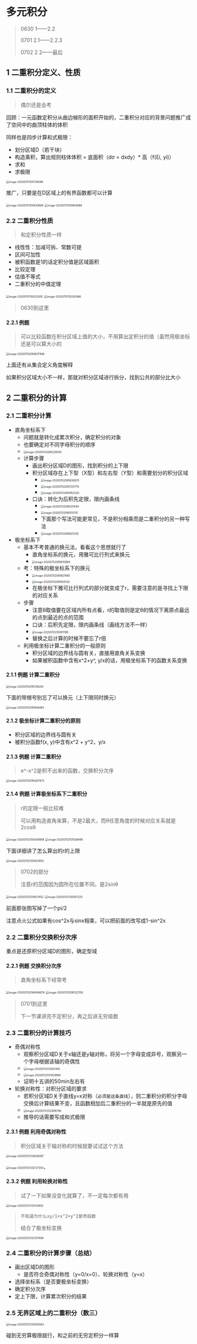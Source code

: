 # 多元积分

> 0630 1——2.2
>
> 0701 2.1——2.2.3
>
> 0702 2.2——最后

## 1 二重积分定义、性质

### 1.1 二重积分的定义

> 偶尔还是会考

回顾：一元函数定积分从曲边梯形的面积开始的，二重积分对应的背景问题推广成了空间中的曲顶柱体的体积

同样也是四步计算和式极限：

- 划分区域D（若干块）
- 构造乘积，算出规则柱体体积 = 底面积（dσ = dxdy）* 高（f(ξi, yi)）
- 求和
- 求极限

<img src="C:\Users\mioto\AppData\Roaming\Typora\typora-user-images\image-20200701105739386.png" alt="image-20200701105739386" style="zoom: 50%;" />

推广，只要是在D区域上的有界函数都可以计算

<img src="C:\Users\mioto\AppData\Roaming\Typora\typora-user-images\image-20200701105830889.png" alt="image-20200701105830889" style="zoom:50%;" />

<img src="C:\Users\mioto\AppData\Roaming\Typora\typora-user-images\image-20200701105904894.png" alt="image-20200701105904894" style="zoom:50%;" />

### 2.2 二重积分性质

> 和定积分性质一样

- 线性性：加减可拆、常数可提
- 区间可加性
- 被积函数是1的话定积分值是区域面积
- 比较定理
- 估值不等式
- 二重积分的中值定理

<img src="C:\Users\mioto\AppData\Roaming\Typora\typora-user-images\image-20200701110022830.png" alt="image-20200701110022830" style="zoom:50%;" />

<img src="C:\Users\mioto\AppData\Roaming\Typora\typora-user-images\image-20200701110200366.png" alt="image-20200701110200366" style="zoom:50%;" />

> 0630到这里

#### 2.2.1 例题

> 可以比较函数在积分区域上值的大小，不用算出定积分的值（虽然用极坐标还是可以算大小的

<img src="C:\Users\mioto\AppData\Roaming\Typora\typora-user-images\image-20200702084637946.png" alt="image-20200702084637946" style="zoom:50%;" />

上面还有从集合定义角度解释

如果积分区域大小不一样，那就对积分区域进行拆分，找到公共的部分比大小

## 2 二重积分的计算

### 2.1 二重积分计算

- 直角坐标系下
  - 问题就是转化成累次积分，确定积分的对象
  - 也要确定对不同字母积分的顺序
  - <img src="C:\Users\mioto\AppData\Roaming\Typora\typora-user-images\image-20200702085226545.png" alt="image-20200702085226545" style="zoom:50%;" />
  - 计算步骤
    - 画出积分区域D的图形，找到积分的上下限
    - 积分区域存在上下型（X型）和左右型（Y型）和需要划分的积分区域
      - <img src="C:\Users\mioto\AppData\Roaming\Typora\typora-user-images\image-20200702085630870.png" alt="image-20200702085630870" style="zoom:50%;" />
      - <img src="C:\Users\mioto\AppData\Roaming\Typora\typora-user-images\image-20200702085720779.png" alt="image-20200702085720779" style="zoom:50%;" />
      - <img src="C:\Users\mioto\AppData\Roaming\Typora\typora-user-images\image-20200702085952220.png" alt="image-20200702085952220" style="zoom:50%;" />
    - 口诀：转化为后积先定限，限内画条线
      - <img src="C:\Users\mioto\AppData\Roaming\Typora\typora-user-images\image-20200702090201049.png" alt="image-20200702090201049" style="zoom:50%;" />
      - <img src="C:\Users\mioto\AppData\Roaming\Typora\typora-user-images\image-20200702090510741.png" alt="image-20200702090510741" style="zoom:50%;" />
      - 下面那个写法可能更常见，不是积分相乘而是二重积分的另一种写法
      - <img src="C:\Users\mioto\AppData\Roaming\Typora\typora-user-images\image-20200702090621255.png" alt="image-20200702090621255" style="zoom:50%;" />
- 极坐标系下
  - 基本不考普通的换元法，看看这个思想就行了
    - 直角坐标系的换元，用雅可比行列式来换元
    - <img src="C:\Users\mioto\AppData\Roaming\Typora\typora-user-images\image-20200702095610869.png" alt="image-20200702095610869" style="zoom:50%;" />
  - 考：特殊的极坐标系下的换元
    - <img src="C:\Users\mioto\AppData\Roaming\Typora\typora-user-images\image-20200702095821885.png" alt="image-20200702095821885" style="zoom:50%;" />
    - <img src="C:\Users\mioto\AppData\Roaming\Typora\typora-user-images\image-20200702095935132.png" alt="image-20200702095935132" style="zoom:50%;" />
    - 在极坐标下雅可比行列式的部分就变成了r，需要注意的是寻找上下限的对应关系
  - 步骤
    - 注意θ取值要在区域内所有点看，r的取值则是定θ的情况下离原点最远的点到最近的点的范围
    - 口诀：后积先定限，限内画条线（画线方法不一样）
    - <img src="C:\Users\mioto\AppData\Roaming\Typora\typora-user-images\image-20200702100911195.png" alt="image-20200702100911195" style="zoom:50%;" />
    - 替换之后计算的时候不要忘了r倍
  - 利用极坐标计算二重积分的一般原则
    - 积分区域的边界线与圆有关，直接用直角关系变换
    - 如果被积函数中含有x^2+y^, y/x的话，用极坐标系下的函数关系变换
#### 2.1.1 例题 计算二重积分

<img src="C:\Users\mioto\AppData\Roaming\Typora\typora-user-images\image-20200702091218240.png" alt="image-20200702091218240" style="zoom:50%;" />

下面的带根号别忘了可以换元（上下限同时换元）

<img src="C:\Users\mioto\AppData\Roaming\Typora\typora-user-images\image-20200702091648465.png" alt="image-20200702091648465" style="zoom:50%;" />

#### 2.1.2 极坐标计算二重积分的原则

- 积分区域的边界线与圆有关
- 被积分函数f(x, y)中含有x^2 + y^2，y/x

#### 2.1.3 例题 计算二重积分

> e^-x^2是积不出来的函数，交换积分次序

<img src="C:\Users\mioto\AppData\Roaming\Typora\typora-user-images\image-20200702095407873.png" alt="image-20200702095407873" style="zoom:50%;" />

#### 2.1.4 例题 计算极坐标系下二重积分

> r的定限一般比较难
>
> 可以用构造直角来算，不是2最大，而θ任意角度的时候对应关系就是2cosθ

<img src="C:\Users\mioto\AppData\Roaming\Typora\typora-user-images\image-20200702100444888.png" alt="image-20200702100444888" style="zoom:50%;" />

<img src="C:\Users\mioto\AppData\Roaming\Typora\typora-user-images\image-20200702101026946.png" alt="image-20200702101026946" style="zoom:50%;" />

下面详细讲了怎么算出的r的上限

<img src="C:\Users\mioto\AppData\Roaming\Typora\typora-user-images\image-20200702100923652.png" alt="image-20200702100923652" style="zoom: 50%;" />

> 0702的部分
>
> 注意r的范围因为圆所在位置不同，是2sinθ

<img src="C:\Users\mioto\AppData\Roaming\Typora\typora-user-images\image-20200703125637402.png" alt="image-20200703125637402" style="zoom:50%;" />

<img src="C:\Users\mioto\AppData\Roaming\Typora\typora-user-images\image-20200703130057225.png" alt="image-20200703130057225" style="zoom:50%;" />

前面那张图写掉了一个pi/2

注意点火公式如果有cos^2x与sinx相乘，可以把前面的改写成1-sin^2x

### 2.2 二重积分交换积分次序

重点是还原积分区域D的图形，确定型域

#### 2.2.1 例题 交换积分次序

> 直角坐标系下经常考

<img src="C:\Users\mioto\AppData\Roaming\Typora\typora-user-images\image-20200702094848679.png" alt="image-20200702094848679" style="zoom:50%;" />

<img src="C:\Users\mioto\AppData\Roaming\Typora\typora-user-images\image-20200702095122159.png" alt="image-20200702095122159" style="zoom:50%;" />

> 0701到这里
>
> 下一节课讲完不定积分，再之后讲无穷级数

### 2.3 二重积分的计算技巧

- 奇偶对称性
  - 观察积分区域D关于x轴还是y轴对称，将另一个字母变成异号，观察另一个字母根据该轴的奇偶性
  - <img src="C:\Users\mioto\AppData\Roaming\Typora\typora-user-images\image-20200703131821418.png" alt="image-20200703131821418" style="zoom:50%;" />
  - <img src="C:\Users\mioto\AppData\Roaming\Typora\typora-user-images\image-20200703131929990.png" alt="image-20200703131929990" style="zoom:50%;" />
  - 证明十五讲的50min左右有
- 轮换对称性：对积分区域的要求
  - 若积分区域D关于直线y=x对称（`必须是这条直线`），则二重积分的积分字母交换后计算结果不变，且函数相加后二重积分的一半就是原先的值
  - <img src="C:\Users\mioto\AppData\Roaming\Typora\typora-user-images\image-20200703132906798.png" alt="image-20200703132906798" style="zoom:50%;" />
  - 推导的话需要写成和式极限

#### 2.3.1 例题 利用奇偶对称性

> 积分区域关于轴对称的时候就要试试这个方法

<img src="C:\Users\mioto\AppData\Roaming\Typora\typora-user-images\image-20200703132608097.png" alt="image-20200703132608097" style="zoom:50%;" />

<img src="C:\Users\mioto\AppData\Roaming\Typora\typora-user-images\image-20200703132727353.png" alt="image-20200703132727353" style="zoom:50%;" />、

#### 2.3.2 例题 利用轮换对称性

> 试了一下如果没变化就算了，不一定每次都有用

<img src="C:\Users\mioto\AppData\Roaming\Typora\typora-user-images\image-20200703133143902.png" alt="image-20200703133143902" style="zoom:50%;" />

> `不知道为什么xy/1+x^2+y^2是奇函数`
>
> 结合了极坐标变换

<img src="C:\Users\mioto\AppData\Roaming\Typora\typora-user-images\image-20200703133707499.png" alt="image-20200703133707499" style="zoom:50%;" />

### 2.4 二重积分的计算步骤（总结）

- 画出区域D的图形
  - 是否符合奇偶对称性（y=0/x=0）、轮换对称性（y=x）
- 选择坐标系（是否要极坐标变换）
- 确定积分次序
- 定上下限，计算累次积分的结果

###  2.5 无界区域上的二重积分（数三）

<img src="C:\Users\mioto\AppData\Roaming\Typora\typora-user-images\image-20200703133935943.png" alt="image-20200703133935943" style="zoom:50%;" />

碰到无穷算极限就行，和之前的无穷定积分一样算

